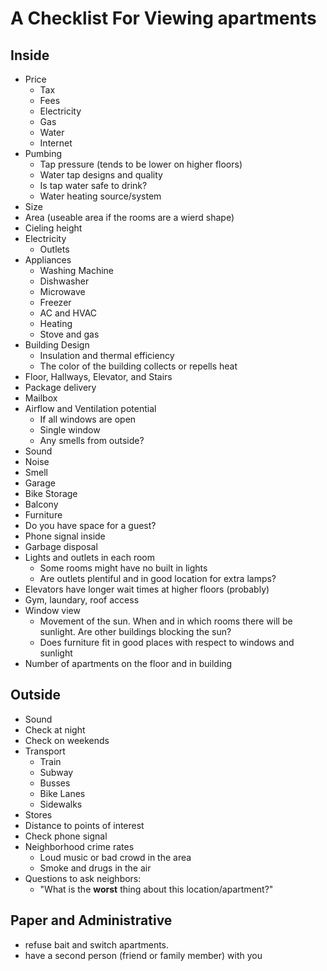 A Checklist For Viewing apartments
==================================

Inside
----------------------------------

- Price
  - Tax
  - Fees
  - Electricity
  - Gas
  - Water
  - Internet
- Pumbing
  - Tap pressure (tends to be lower on higher floors)
  - Water tap designs and quality
  - Is tap water safe to drink?
  - Water heating source/system
- Size
- Area (useable area if the rooms are a wierd shape)
- Cieling height
- Electricity
  - Outlets
- Appliances
  - Washing Machine
  - Dishwasher
  - Microwave
  - Freezer
  - AC and HVAC
  - Heating
  - Stove and gas
- Building Design
  - Insulation and thermal efficiency
  - The color of the building collects or repells heat
- Floor, Hallways, Elevator, and Stairs
- Package delivery
- Mailbox
- Airflow and Ventilation potential
  - If all windows are open
  - Single window
  - Any smells from outside?
- Sound
- Noise
- Smell
- Garage
- Bike Storage
- Balcony
- Furniture
- Do you have space for a guest?
- Phone signal inside
- Garbage disposal
- Lights and outlets in each room
  - Some rooms might have no built in lights
  - Are outlets plentiful and in good location for extra lamps?
- Elevators have longer wait times at higher floors (probably)
- Gym, laundary, roof access
- Window view
  - Movement of the sun. When and in which rooms there will be sunlight. Are other buildings blocking the sun?
  - Does furniture fit in good places with respect to windows and sunlight
- Number of apartments on the floor and in building

Outside
-------------------

- Sound
- Check at night
- Check on weekends
- Transport
  - Train
  - Subway
  - Busses
  - Bike Lanes
  - Sidewalks
- Stores
- Distance to points of interest
- Check phone signal
- Neighborhood crime rates
  - Loud music or bad crowd in the area
  - Smoke and drugs in the air
- Questions to ask neighbors:
  - "What is the **worst** thing about this location/apartment?"

Paper and Administrative
------------------------

- refuse bait and switch apartments.
- have a second person (friend or family member) with you
